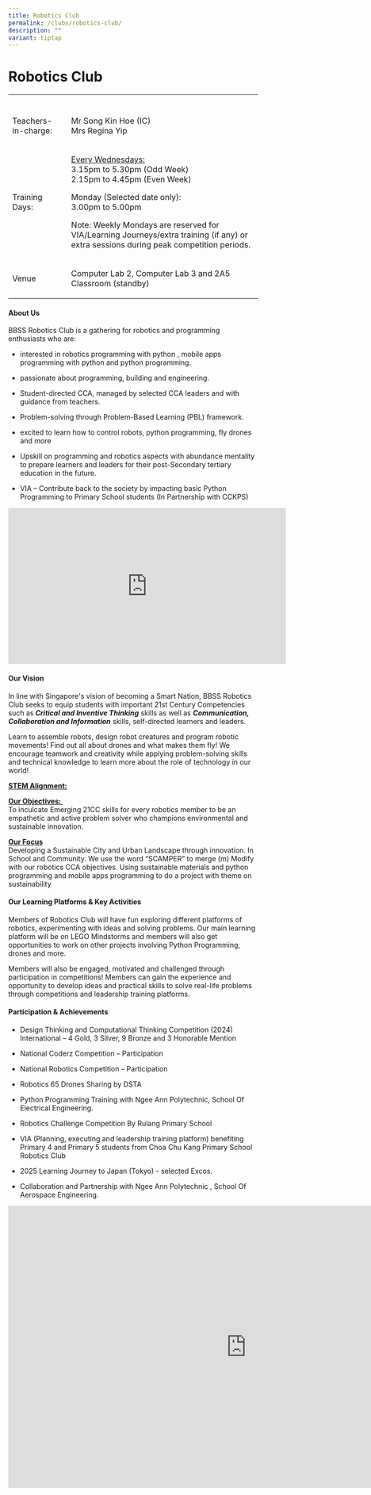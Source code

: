 ```yaml
---
title: Robotics Club
permalink: /clubs/robotics-club/
description: ""
variant: tiptap
---
```

<h1>Robotics Club</h1>
<table style="minWidth: 50px">
<colgroup>
<col>
<col>
</colgroup>
<tbody>
<tr>
<th rowspan="1" colspan="1">
<p></p>
</th>
<th rowspan="1" colspan="1">
<p></p>
</th>
</tr>
<tr>
<td rowspan="1" colspan="1">
<p>Teachers-in-charge:</p>
</td>
<td rowspan="1" colspan="1">
<p>Mr Song Kin Hoe (IC)
<br>Mrs Regina Yip</p>
</td>
</tr>
<tr>
<td rowspan="1" colspan="1">
<p>Training Days:</p>
</td>
<td rowspan="1" colspan="1">
<p><u>Every Wednesdays:</u>
<br>3.15pm to 5.30pm (Odd Week)
<br>2.15pm to 4.45pm (Even Week)</p>
<p></p>
<p>Monday (Selected date only):
<br>3.00pm to 5.00pm</p>
<p>Note: Weekly Mondays are reserved for VIA/Learning Journeys/extra training
(if any) or extra sessions during peak competition periods.
<br>
</p>
</td>
</tr>
<tr>
<td rowspan="1" colspan="1">
<p>Venue</p>
</td>
<td rowspan="1" colspan="1">
<p>Computer Lab 2, Computer Lab 3 and 2A5 Classroom (standby)</p>
</td>
</tr>
</tbody>
</table>
<h4>About Us</h4>
<p>BBSS Robotics Club is a gathering for robotics and programming enthusiasts
who are:</p>
<ul data-tight="true" class="tight">
<li>
<p>interested in robotics programming with python , mobile apps programming
with python and python programming.</p>
</li>
<li>
<p>passionate about programming, building and engineering.</p>
</li>
<li>
<p>Student-directed CCA, managed by selected CCA leaders and with guidance
from teachers.</p>
</li>
<li>
<p>Problem-solving through Problem-Based Learning (PBL) framework.</p>
</li>
<li>
<p>excited to learn how to control robots, python programming, fly drones
and more</p>
</li>
<li>
<p>Upskill on programming and robotics aspects with abundance mentality to
prepare learners and leaders for their post-Secondary tertiary education
in the future.</p>
</li>
<li>
<p>VIA – Contribute back to the society by impacting basic Python Programming
to Primary School students (In Partnership with CCKPS)</p>
</li>
</ul>
<div class="iframe-wrapper">
<iframe height="315" width="560" allowfullscreen="true" frameborder="0" src="https://www.youtube.com/embed/RrgpOVZPpsY?si=8-rnBT_npsohTa9Y"></iframe>
</div>
<h4>Our Vision</h4>
<p>In line with Singapore's vision of becoming a Smart Nation, BBSS Robotics
Club seeks to equip students with important 21st Century Competencies such
as<strong><em> Critical and Inventive Thinking</em></strong> skills as well
as <strong><em>Communication, Collaboration and Information</em></strong> skills,
self-directed learners and leaders.</p>
<p>Learn to assemble robots, design robot creatures and program robotic movements!
Find out all about drones and what makes them fly! We encourage teamwork
and creativity while applying problem-solving skills and technical knowledge
to learn more about the role of technology in our world!</p>
<p><strong><u>STEM Alignment:</u></strong>
</p>
<p><strong><u>Our Objectives:&nbsp;</u></strong>
<br>To inculcate Emerging 21CC skills for every robotics member to be an empathetic
and active problem solver who champions environmental and sustainable innovation.</p>
<p><strong><u>Our Focus</u></strong>
<br>Developing a Sustainable City and Urban Landscape through innovation.
In School and Community. We use the word “SCAMPER” to merge (m) Modify
with our robotics CCA objectives. Using sustainable materials and python
programming and mobile apps programming to do a project with theme on sustainability</p>
<h4>Our Learning Platforms &amp; Key Activities</h4>
<p>Members of Robotics Club will have fun exploring different platforms of
robotics, experimenting with ideas and solving problems. Our main learning
platform will be on LEGO Mindstorms and members will also get opportunities
to work on other projects involving Python Programming, drones and more.</p>
<p>Members will also be engaged, motivated and challenged through participation
in competitions! Members can gain the experience and opportunity to develop
ideas and practical skills to solve real-life problems through competitions
and leadership training platforms.</p>
<p></p>
<h4>Participation &amp; Achievements</h4>
<ul data-tight="true" class="tight">
<li>
<p>Design Thinking and Computational Thinking Competition (2024) International
– 4 Gold, 3 Silver, 9 Bronze and 3 Honorable Mention</p>
</li>
<li>
<p>National Coderz Competition – Participation</p>
</li>
<li>
<p>National Robotics Competition – Participation</p>
</li>
<li>
<p>Robotics 65 Drones Sharing by DSTA</p>
</li>
<li>
<p>Python Programming Training with Ngee Ann Polytechnic, School Of Electrical
Engineering.</p>
</li>
<li>
<p>Robotics Challenge Competition By Rulang Primary School</p>
</li>
<li>
<p>VIA (Planning, executing and leadership training platform) benefiting
Primary 4 and Primary 5 students from Choa Chu Kang Primary School Robotics
Club</p>
</li>
<li>
<p>2025 Learning Journey to Japan (Tokyo) - selected Excos.</p>
</li>
<li>
<p>Collaboration and Partnership with Ngee Ann Polytechnic , School Of Aerospace
Engineering.</p>
</li>
</ul>
<div class="iframe-wrapper">
<iframe height="569" width="960" allowfullscreen="true" frameborder="0" src="https://docs.google.com/presentation/d/e/2PACX-1vQNfm1C_AWnm8EV16nOPqA_90WKumvbwvogWzehb6ZvLWS_qGzFc9hbBizX_ny830kveraN69dq3sKj/pubembed?start=false&amp;loop=false&amp;delayms=3000"></iframe>
</div>
<p></p>
